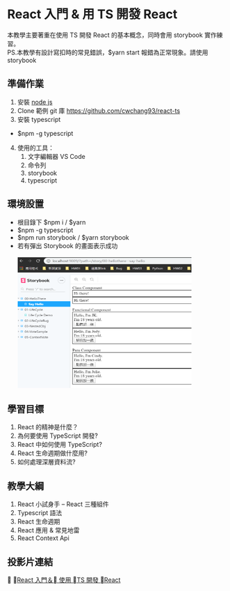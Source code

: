 # React 入門 & 用 TS 開發 React

本教學主要著重在使用 TS 開發 React 的基本概念，同時會用 storybook 實作練習。<br />
PS.本教學有設計寫扣時的常見錯誤，\$yarn start 報錯為正常現象。請使用 storybook

## 準備作業

1. 安裝 [node js](https://nodejs.org/dist/v12.14.1/node-v12.14.1-x64.msi)
2. Clone 範例 git 庫 https://github.com/cwchang93/react-ts
3. 安裝 typescript

- \$npm -g typescript

4. 使用的工具：
   1. 文字編輯器 VS Code
   2. 命令列
   3. storybook
   4. typescript

## 環境設置

- 根目錄下 $npm i / $yarn
- \$npm -g typescript
- $npm run storybook / $yarn storybook
- 若有彈出 Storybook 的畫面表示成功 <br /> <br />
  <img style="height:300px; width: 400px" src="public/storybook.png" />

## 學習目標

1. React 的精神是什麼？
2. 為何要使用 TypeScript 開發?
3. React 中如何使用 TypeScript?
4. React 生命週期做什麼用?
5. 如何處理深層資料流?

## 教學大綱

1. React 小試身手 – React 三種組件
2. Typescript 語法
3. React 生命週期
4. React 應用 & 常見地雷
5. React Context Api

## 投影片連結


<a href="https://docs.google.com/presentation/d/19qGrlwwv3NVL37G1m_n6f7iKOaHOi-Uq1_p_7D4C1OQ/edit#slide=id.g80f48b3e63_2_31">React 入門＆ 使用 TS 開發 React</a>

